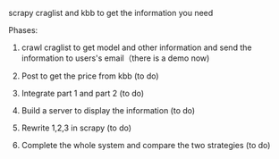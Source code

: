 

scrapy craglist and kbb to get the information you need

Phases:

  1.  crawl craglist to get model and other information and send the information to users's email（there is a demo now)

  2.  Post to get the price from kbb (to do)

  3.  Integrate part 1 and part 2 (to do)

  4.  Build a server to display the information (to do)

  5.  Rewrite 1,2,3 in scrapy (to do)

  6.  Complete the whole system and compare the two strategies (to do)

